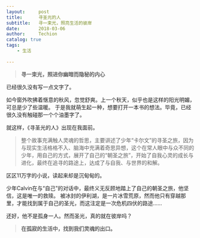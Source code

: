 ```yaml
---
layout:     post   				   
title:      寻圣光的人				 
subtitle:   寻一束光，照亮生活的彼岸
date:       2018-03-06 				
author:     Techion 						 	
catalog: true 						
tags:								
    - 生活
    
---
```

> **寻一束光，照进你幽暗而隐秘的内心**
 
已经很久没有写一点文字了。

如今窗外吹拂着惬意的秋风，忽觉舒爽。上一个秋天，似乎也是这样的阳光明媚，可总是少了些温暖。
于是我就萌生起一种，想要打开一本书的想法。毕竟，已经很久没有触碰那一个个油墨字了。

就这样，《寻圣光的人》出现在我面前。

> 整个故事充满触人灵魂的哲思，主要讲述了少年“卡尔文”的寻圣之旅，因为与现实生活格格不入、脑海中充满着奇思异想，这个在常人眼中与众不同的少年，用自己的方式，展开了自己的“朝圣之旅”，开始了自我心灵的成长与进化，最终在追寻的路途上，达成了与自我、与世界的和解。

区区11万字的小说，读起来却是沉甸甸的。

少年Calvin在与“自己”的对话中，最终义无反顾地踏上了自己的朝圣之旅，他坚信，这是唯一的救赎。
被冰封的伊利湖，是一片冰雪荒原，然而他只有穿越那里，才能找到属于自己的圣光，而这注定是一次危机四伏的路途……

还好，他不是孤身一人。然而圣光，真的就在彼岸吗？

> **在孤寂的生活中，找到我们灵魂的出口。**